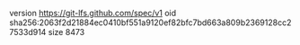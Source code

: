 version https://git-lfs.github.com/spec/v1
oid sha256:2063f2d21884ec0410bf551a9120ef82bfc7bd663a809b2369128cc27533d914
size 8473
